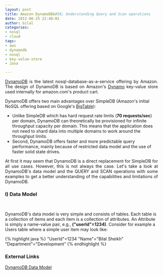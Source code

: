 ```yaml
--- 
layout: post
title: Amazon DynamoDB&#58; Understanding Query and Scan operations
date: 2012-06-25 22:40:01
author: bilal
categories: 
- nosql
- cloud
tags:
- aws
- dynamodb
- nosql
- key-value-store
- Java

---
```


<p style="text-align: justify;">
<a href="http://aws.amazon.com/dynamodb/">DynamoDB</a> is the latest
nosql-database-as-a-service offering by Amazon. The design of DynamoDB
is based on Amazon's <a
href="http://www.allthingsdistributed.com/files/amazon-dynamo-sosp2007.pdf">Dynamo</a>
key-value store used internally for amazon.com's product cart.  

DynamoDB offers two main advantages over SimpleDB (Amazon's initial
NoSQL offering based on Google's <a href="http://static.googleusercontent.com/external_content/untrusted_dlcp/research.google.com/en//archive/bigtable-osdi06.pdf">BigTable</a>):

<ul>
  <li>
  Unlike SimpleDB which has hard request rate limits (<b>70
  requests/sec</b>) per domain, DynamoDB can theoretically be
  provisioned for infinite throughput capacity per domain. This means that the application does not need to shard data into multiple domains to work around the throughput limits.
  </li>
  <li>
  Second, DynamoDB offers faster and more predictable query performance, mainly because of
  restricted data model and the use of faster solid state drives.
  </li>
</ul>
</p>

<p style="text-align: justify;">
At first it may seem that DynamoDB is a direct replacement for
SimpleDB for all use cases. However, this is not always the case.
Let's take a look at DynamoDB's data model and the QUERY and SCAN
operations with some examples to get a better understanding of the capabilities and
limitations of DynamoDB. 
</p>

<h3>I) Data Model</h3>
&nbsp;
<p style="text-align: justify;">

DynamoDB's data model is very simple and consists of tables. Each
table is a collection of items and each item is a collection of
attributes. An Attribute is simply a name-value pair, e.g.,
<b>("userId"=1234)</b>. Consider for example a Users table where a
simple user item may look like:
</p>

{% highlight java %}
"UserId"=1234
"Name"="Bilal Sheikh"
"Department"="Development"
{% endhighlight %}
&nbsp;

<p style="text-align: justify;">

</p>


<h3>External Links</h3>

<a href="http://aws.amazon.com/dynamodb/#whentousedynamodb">DynamoDB Data Model</a>  

